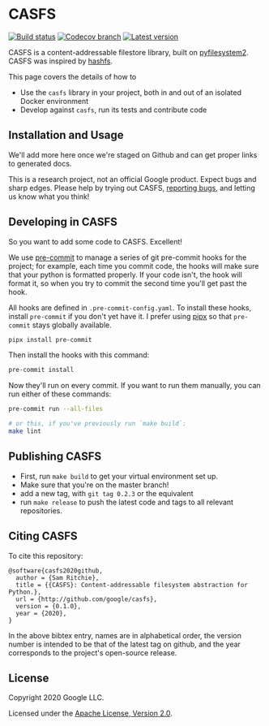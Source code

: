 # CASFS

[![Build status](https://img.shields.io/travis/google/casfs/master.svg?maxAge=3600)](http://travis-ci.org/google/casfs)
[![Codecov branch](https://img.shields.io/codecov/c/github/google/casfs/master.svg?maxAge=3600)](https://codecov.io/github/google/casfs)
[![Latest version](https://img.shields.io/pypi/v/casfs?maxAge=3600)](https://pypi.org/project/casfs)

CASFS is a content-addressable filestore library, built on
[pyfilesystem2](https://github.com/PyFilesystem/pyfilesystem2). CASFS was
inspired by [hashfs](https://github.com/dgilland/hashfs).

This page covers the details of how to

- Use the `casfs` library in your project, both in and out of an isolated Docker
  environment
- Develop against `casfs`, run its tests and contribute code


## Installation and Usage

We'll add more here once we're staged on Github and can get proper links to
generated docs.

This is a research project, not an official Google product. Expect bugs and
sharp edges. Please help by trying out CASFS, [reporting
bugs](https://github.com/google/casfs/issues), and letting us know what you
think!

## Developing in CASFS

So you want to add some code to CASFS. Excellent!

We use [pre-commit](https://pre-commit.com/) to manage a series of git
pre-commit hooks for the project; for example, each time you commit code, the
hooks will make sure that your python is formatted properly. If your code isn't,
the hook will format it, so when you try to commit the second time you'll get
past the hook.

All hooks are defined in `.pre-commit-config.yaml`. To install these hooks,
install `pre-commit` if you don't yet have it. I prefer using
[pipx](https://github.com/pipxproject/pipx) so that `pre-commit` stays globally
available.

```bash
pipx install pre-commit
```

Then install the hooks with this command:

```bash
pre-commit install
```

Now they'll run on every commit. If you want to run them manually, you can run either of these commands:

```bash
pre-commit run --all-files

# or this, if you've previously run `make build`:
make lint
```

## Publishing CASFS

- First, run `make build` to get your virtual environment set up.
- Make sure that you're on the master branch!
- add a new tag, with `git tag 0.2.3` or the equivalent
- run `make release` to push the latest code and tags to all relevant
  repositories.

## Citing CASFS

To cite this repository:

```
@software{casfs2020github,
  author = {Sam Ritchie},
  title = {{CASFS}: Content-addressable filesystem abstraction for Python.},
  url = {http://github.com/google/casfs},
  version = {0.1.0},
  year = {2020},
}
```

In the above bibtex entry, names are in alphabetical order, the version number
is intended to be that of the latest tag on github, and the year corresponds to
the project's open-source release.

## License

Copyright 2020 Google LLC.

Licensed under the [Apache License, Version 2.0](http://www.apache.org/licenses/LICENSE-2.0).
